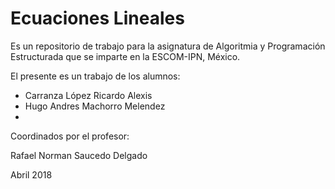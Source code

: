 # Ecuaciones Lineales

Es un repositorio de trabajo para 
la asignatura de 
Algoritmia y Programación Estructurada 
que se imparte en la ESCOM-IPN, México.

El presente es un trabajo de los alumnos:

* Carranza López Ricardo Alexis
* Hugo Andres Machorro Melendez
*

Coordinados por el profesor:

Rafael Norman Saucedo Delgado

Abril 2018
